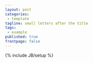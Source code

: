 ```yaml
---
layout: post
categories:
 - template
tagline: small letters after the title
tags:
 - example
published: true
frontpage: false
---
```





{% include JB/setup %}

